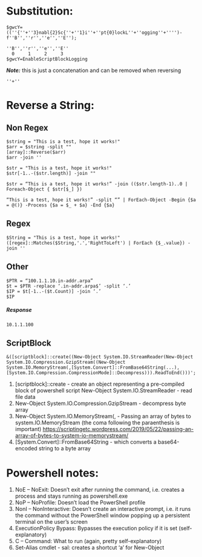 # Substitution:
```
$gwcY=((''{''+''3}nabl{2}Sc{''+''1}i''+''pt{0}lockL''+''ogging''+'''')-f''B'',''r'',''e'',''E''); 
```
```
''B'',''r'',''e'',''E''
  0     1     2     3
$gwcY=EnableScriptBlockLogging
```
***Note:*** this is just a concatenation and can be removed when reversing 
```
''+''
```


# Reverse a String:
## Non Regex
```
$string = "This is a test, hope it works!"
$arr = $string -split ""
[array]::Reverse($arr)
$arr -join ''
```
```
$str = "This is a test, hope it works!"
$str[-1..-($str.length)] -join ""
```
```
$str = “This is a test, hope it works!” -join (($str.length-1)..0 | Foreach-Object { $str[$_] })
```
```
“This is a test, hope it works!” -split “” | ForEach-Object -Begin {$a = @()} -Process {$a = $_ + $a} -End {$a}
```
## Regex
```
$String = "This is a test, hope it works!"
([regex]::Matches($String,'.','RightToLeft') | ForEach {$_.value}) -join ''
```

## Other
```
$PTR = “100.1.1.10.in-addr.arpa”
$t = $PTR -replace ‘.in-addr.arpa$’ -split ‘.’
$IP = $t[-1..-($t.Count)] -join ‘.’
$IP
```
##### Response
```
10.1.1.100
```
## ScriptBlock
```
&([scriptblock]::create((New-Object System.IO.StreamReader(New-Object
System.IO.Compression.GzipStream((New-Object
System.IO.MemoryStream(,[System.Convert]::FromBase64String(...),[System.IO.Compression.CompressionMode]::Decompress))).ReadToEnd()))';
```
1. [scriptblock]::create - create an object representing a pre-compiled block of powershell script New-Object System.IO.StreamReader - read file data
2. New-Object System.IO.Compression.GzipStream - decompress byte array
3. New-Object System.IO.MemoryStream(, - Passing an array of bytes to system.IO.MemoryStream (the coma following the paraenthesis is important) https://scriptingetc.wordpress.com/2019/05/22/passing-an-array-of-bytes-to-system-io-memorystream/
4. [System.Convert]::FromBase64String - which converts a base64-encoded string to a byte array






# Powershell notes:
1. NoE – NoExit: Doesn’t exit after running the command, i.e. creates a process and stays running as powershell.exe
2. NoP – NoProfile: Doesn’t load the PowerShell profile
3. NonI – NonInteractive: Doesn’t create an interactive prompt, i.e. it runs the command without the PowerShell window popping up a persistent terminal on the user’s screen
4. ExecutionPolicy Bypass: Bypasses the execution policy if it is set (self-explanatory)
5. C – Command: What to run (again, pretty self-explanatory)
6. Set-Alias cmdlet - sal: creates a shortcut ‘a’ for New-Object







